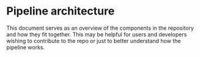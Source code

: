 # Pipeline architecture

This document serves as an overview of the components in the repository and how they fit together. This may be helpful for users and developers wishing to contribute to the repo or just to better understand how the pipeline works.
